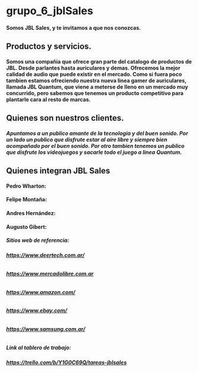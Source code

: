 # grupo_6_jblSales
#### Somos JBL Sales, y te invitamos a que nos conozcas.

## Productos y servicios.
#### Somos una compañia que ofrece gran parte del catalogo de productos de JBL. Desde parlantes hasta auriculares y demas. Ofrecemos la mejor calidad de audio que puede existir en el mercado. Como si fuera poco tambien estamos ofreciendo nuestra nueva linea gamer de auriculares, llamada JBL Quantum, que viene a meterse de lleno en un mercado muy concurrido, pero sabemos que tenemos un producto competitivo para plantarle cara al resto de marcas.

## Quienes son nuestros clientes.
##### Apuntamos a un publico amante de la tecnologia y del buen sonido. Por un lado un publico que disfrute estar al aire libre y siempre bien acompañado por el buen sonido. Por otro tambien tenemos un publico que disfrute los videojuegos y sacarle todo el juego a linea Quantum.

## Quienes integran JBL Sales
#### **Pedro Wharton**: 
#### **Felipe Montaña**: 
#### **Andres Hernández**: 
#### **Augusto Gibert**: 

##### Sitios web de referencia:
###### **https://www.deertech.com.ar/**
###### **https://www.mercadolibre.com.ar**
###### **https://www.amazon.com/**
###### **https://www.ebay.com/**
###### **https://www.samsung.com.ar/**

##### Link al tablero de trabajo:
###### **https://trello.com/b/Y1G0C69Q/tareas-jblsales**